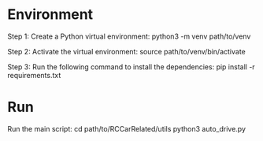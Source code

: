 # Environment

Step 1: Create a Python virtual environment:
python3 -m venv path/to/venv 

Step 2: Activate the virtual environment:
source path/to/venv/bin/activate

Step 3: Run the following command to install the dependencies:
pip install -r requirements.txt

# Run

Run the main script:
cd path/to/RCCarRelated/utils
python3 auto_drive.py
